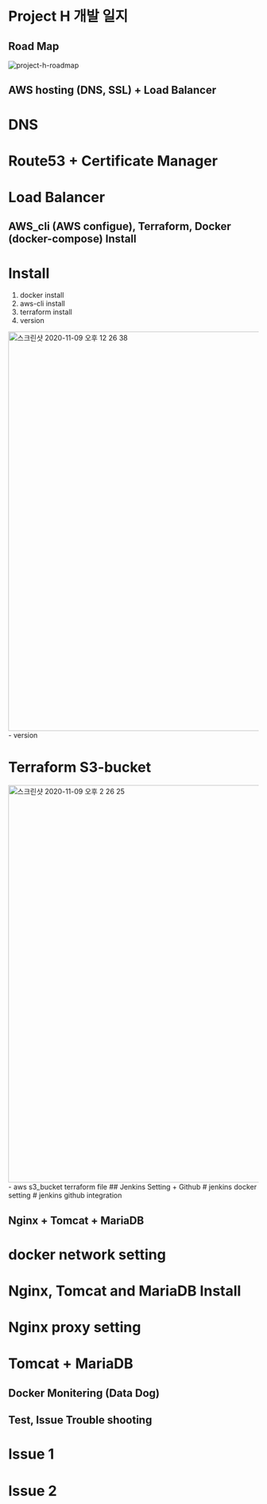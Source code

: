 ### <h1>Project H 개발 일지</h1>  

## Road Map

![project-h-roadmap](https://user-images.githubusercontent.com/43293666/98557407-80e1bf00-22e7-11eb-923b-11034bb22043.jpg)

## AWS hosting (DNS, SSL) + Load Balancer
# DNS 
# Route53 + Certificate Manager
# Load Balancer
## AWS_cli (AWS configue), Terraform, Docker (docker-compose) Install

# Install
1. docker install
2. aws-cli install
3. terraform install
4. version
<img width="803" alt="스크린샷 2020-11-09 오후 12 26 38" src="https://user-images.githubusercontent.com/43293666/98550184-1fb5ed80-22df-11eb-8507-a6536a502480.png">
- version

# Terraform S3-bucket
<img width="799" alt="스크린샷 2020-11-09 오후 2 26 25" src="https://user-images.githubusercontent.com/43293666/98557618-c7371e00-22e7-11eb-863a-bba01c278bcd.png">
- aws s3_bucket terraform file
## Jenkins Setting + Github 
# jenkins docker setting
# jenkins github integration

## Nginx + Tomcat + MariaDB
# docker network setting 
# Nginx, Tomcat and MariaDB Install
# Nginx proxy setting
# Tomcat + MariaDB

## Docker Monitering (Data Dog)


## Test, Issue Trouble shooting
# Issue 1 
# Issue 2
